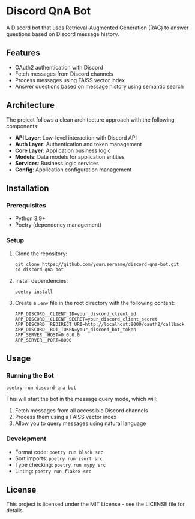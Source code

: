 # Discord QnA Bot

A Discord bot that uses Retrieval-Augmented Generation (RAG) to answer questions based on Discord message history.

## Features

- OAuth2 authentication with Discord
- Fetch messages from Discord channels
- Process messages using FAISS vector index
- Answer questions based on message history using semantic search

## Architecture

The project follows a clean architecture approach with the following components:

- **API Layer**: Low-level interaction with Discord API
- **Auth Layer**: Authentication and token management
- **Core Layer**: Application business logic
- **Models**: Data models for application entities
- **Services**: Business logic services
- **Config**: Application configuration management

## Installation

### Prerequisites

- Python 3.9+
- Poetry (dependency management)

### Setup

1. Clone the repository:

   ```
   git clone https://github.com/yourusername/discord-qna-bot.git
   cd discord-qna-bot
   ```

2. Install dependencies:

   ```
   poetry install
   ```

3. Create a `.env` file in the root directory with the following content:
   ```
   APP_DISCORD__CLIENT_ID=your_discord_client_id
   APP_DISCORD__CLIENT_SECRET=your_discord_client_secret
   APP_DISCORD__REDIRECT_URI=http://localhost:8000/oauth2/callback
   APP_DISCORD__BOT_TOKEN=your_discord_bot_token
   APP_SERVER__HOST=0.0.0.0
   APP_SERVER__PORT=8000
   ```

## Usage

### Running the Bot

```
poetry run discord-qna-bot
```

This will start the bot in the message query mode, which will:

1. Fetch messages from all accessible Discord channels
2. Process them using a FAISS vector index
3. Allow you to query messages using natural language

### Development

- Format code: `poetry run black src`
- Sort imports: `poetry run isort src`
- Type checking: `poetry run mypy src`
- Linting: `poetry run flake8 src`

## License

This project is licensed under the MIT License - see the LICENSE file for details.
